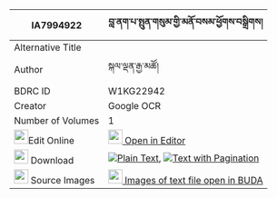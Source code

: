 |IA7994922|བླ་ནག་པ་སྤུན་གསུམ་གྱི་མནོ་བསམ་ཕྱོགས་བསྒྲིགས། 
| --- | --- 
|Alternative Title |
|Author| སྐལ་ལྡན་རྒྱ་མཚོ།
|BDRC ID | W1KG22942
|Creator | Google OCR
|Number of Volumes| 1
|<img width="25" src="https://img.icons8.com/color/25/000000/edit-property.png">Edit Online| [<img width="25" src="https://avatars.githubusercontent.com/u/45091458?s=200&v=4"> Open in Editor](http://editor.openpecha.org/IA7994922)
|<img width="25" src="https://img.icons8.com/fluent/48/000000/download-2.png"/>  Download | [![](https://img.icons8.com/color/20/000000/txt.png)Plain Text](https://github.com/Openpecha/IA7994922/releases/download/v1/la_nakpa_pun_sum_gyi_nosam_cho_plain_IA7994922.zip), [![](https://img.icons8.com/color/20/000000/txt.png)Text with Pagination](https://github.com/Openpecha/IA7994922/releases/download/v1/la_nakpa_pun_sum_gyi_nosam_cho_pages_IA7994922.zip)
|<img width="25" src="https://img.icons8.com/plasticine/100/000000/pictures-folder.png"/>  Source Images | [<img width="25" src="https://library.bdrc.io/icons/BUDA-small.svg"> Images of text file open in BUDA](https://library.bdrc.io/show/bdr:W1KG22942)